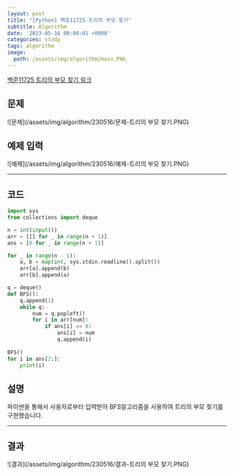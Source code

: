 ```yaml
---
layout: post
title: "[Python] 백준11725 트리의 부모 찾기"
subtitle: Algorithm
date: '2023-05-16 00:00:01 +0900'
categories: study
tags: algorithm
image:
  path: /assets/img/algorithm/main.PNG
---
```


[백준11725 트리의 부모 찾기 링크](https://www.acmicpc.net/problem/11725)

<!--more-->

## 문제
![문제](/assets/img/algorithm/230516/문제-트리의 부모 찾기.PNG)

## 예제 입력
![예제](/assets/img/algorithm/230516/예제-트리의 부모 찾기.PNG)

---

## 코드
```Python
import sys
from collections import deque

n = int(input())
arr = [[] for _ in range(n + 1)]
ans = [0 for _ in range(n + 1)]

for _ in range(n - 1):
    a, b = map(int, sys.stdin.readline().split())
    arr[a].append(b)
    arr[b].append(a)

q = deque()
def BFS():
    q.append(1)
    while q:
        num = q.popleft()
        for i in arr[num]:
            if ans[i] == 0:
                ans[i] = num
                q.append(i)
        
BFS()
for i in ans[2:]:
    print(i)
```
## 설명
파이썬을 통해서 사용자로부터 입력받아 BFS알고리즘을 사용하여 트리의 부모 찾기를 구현했습니다. <br>

---

## 결과
![결과](/assets/img/algorithm/230516/결과-트리의 부모 찾기.PNG)